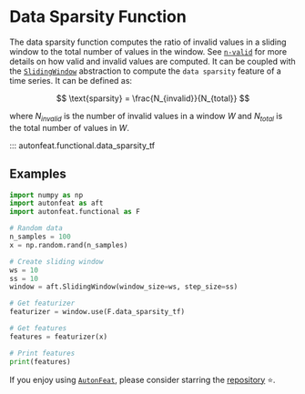 <!-- 
MIT License

Copyright (c) 2023 Carnegie Mellon University, Auton Lab

Permission is hereby granted, free of charge, to any person obtaining a copy
of this software and associated documentation files (the "Software"), to deal
in the Software without restriction, including without limitation the rights
to use, copy, modify, merge, publish, distribute, sublicense, and/or sell
copies of the Software, and to permit persons to whom the Software is
furnished to do so, subject to the following conditions:

The above copyright notice and this permission notice shall be included in all
copies or substantial portions of the Software.

THE SOFTWARE IS PROVIDED "AS IS", WITHOUT WARRANTY OF ANY KIND, EXPRESS OR
IMPLIED, INCLUDING BUT NOT LIMITED TO THE WARRANTIES OF MERCHANTABILITY,
FITNESS FOR A PARTICULAR PURPOSE AND NONINFRINGEMENT. IN NO EVENT SHALL THE
AUTHORS OR COPYRIGHT HOLDERS BE LIABLE FOR ANY CLAIM, DAMAGES OR OTHER
LIABILITY, WHETHER IN AN ACTION OF CONTRACT, TORT OR OTHERWISE, ARISING FROM,
OUT OF OR IN CONNECTION WITH THE SOFTWARE OR THE USE OR OTHER DEALINGS IN THE
SOFTWARE.
-->

# Data Sparsity Function

The data sparsity function computes the ratio of invalid values in a sliding window to the total number of values in the window. See [`n-valid`](n_valid.md) for more details on how valid and invalid values are computed. It can be coupled with the [`SlidingWindow`](../core/fixed_window.md) abstraction to compute the `data sparsity` feature of a time series. It can be defined as:

$$
\text{sparsity} = \frac{N_{invalid}}{N_{total}}
$$

where $N_{invalid}$ is the number of invalid values in a window $W$ and $N_{total}$ is the total number of values in $W$.


::: autonfeat.functional.data_sparsity_tf
      

## Examples

```python
import numpy as np
import autonfeat as aft
import autonfeat.functional as F

# Random data
n_samples = 100
x = np.random.rand(n_samples)

# Create sliding window
ws = 10
ss = 10
window = aft.SlidingWindow(window_size=ws, step_size=ss)

# Get featurizer
featurizer = window.use(F.data_sparsity_tf)

# Get features
features = featurizer(x)

# Print features
print(features)
```

If you enjoy using [`AutonFeat`](../../index.md), please consider starring the [repository](https://github.com/autonlab/AutonFeat) ⭐️.